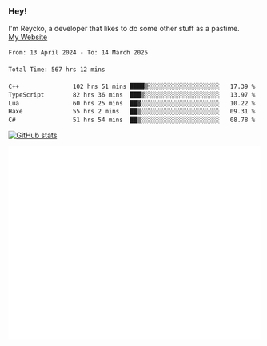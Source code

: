 ### Hey!
I'm Reycko, a developer that likes to do some other stuff as a pastime.  
[My Website](https://reycko.root.sx)

<!--START_SECTION:wakasection-->

```txt
From: 13 April 2024 - To: 14 March 2025

Total Time: 567 hrs 12 mins

C++               102 hrs 51 mins ████▒░░░░░░░░░░░░░░░░░░░░   17.39 %
TypeScript        82 hrs 36 mins  ███▒░░░░░░░░░░░░░░░░░░░░░   13.97 %
Lua               60 hrs 25 mins  ██▓░░░░░░░░░░░░░░░░░░░░░░   10.22 %
Haxe              55 hrs 2 mins   ██▒░░░░░░░░░░░░░░░░░░░░░░   09.31 %
C#                51 hrs 54 mins  ██▒░░░░░░░░░░░░░░░░░░░░░░   08.78 %
```

<!--END_SECTION:wakasection-->

[![GitHub stats](https://github-readme-stats.vercel.app/api?username=Reycko&show_icons=true&theme=dark&hide_title=true&count_private=true)](https://github.com/anuraghazra/github-readme-stats)

![Metrics](/github-metrics.svg)
